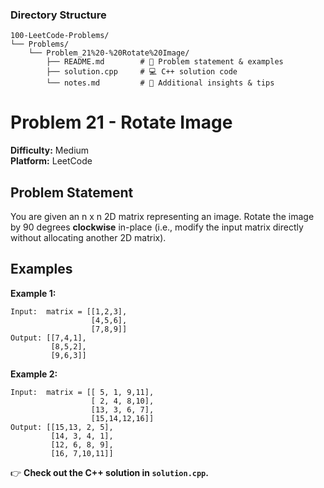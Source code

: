 ### **Directory Structure**

```
100-LeetCode-Problems/
└── Problems/
    └── Problem_21%20-%20Rotate%20Image/
        ├── README.md        # 📄 Problem statement & examples
        ├── solution.cpp     # 💻 C++ solution code
        └── notes.md         # 📝 Additional insights & tips
```

# Problem 21 - Rotate Image

**Difficulty:** Medium  
**Platform:** LeetCode

## Problem Statement

You are given an n x n 2D matrix representing an image. Rotate the image by 90 degrees **clockwise** in-place (i.e., modify the input matrix directly without allocating another 2D matrix).

## Examples

**Example 1:**  
```
Input:  matrix = [[1,2,3],
                  [4,5,6],
                  [7,8,9]]
Output: [[7,4,1],
         [8,5,2],
         [9,6,3]]
```

**Example 2:**  
```
Input:  matrix = [[ 5, 1, 9,11],
                  [ 2, 4, 8,10],
                  [13, 3, 6, 7],
                  [15,14,12,16]]
Output: [[15,13, 2, 5],
         [14, 3, 4, 1],
         [12, 6, 8, 9],
         [16, 7,10,11]]
```

👉 **Check out the C++ solution in `solution.cpp`.**
